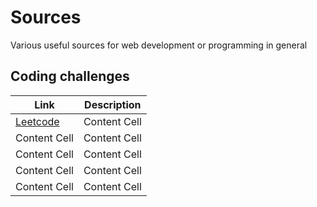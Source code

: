 # Sources
Various useful sources for web development or programming in general

## Coding challenges
| Link | Description |
| ------------- | ------------- |
| [Leetcode](https://leetcode.com/)| Content Cell  | 
| Content Cell  | Content Cell  | 
| Content Cell  | Content Cell  | 
| Content Cell  | Content Cell  | 
| Content Cell  | Content Cell  | 



